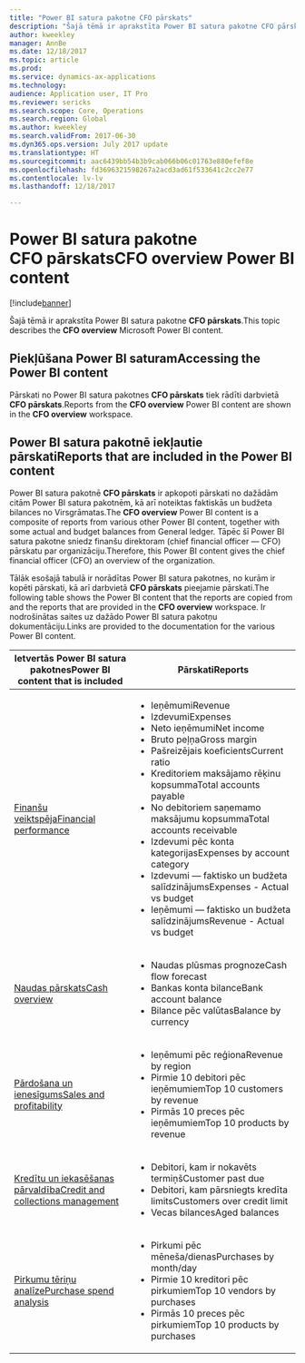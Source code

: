```yaml
---
title: "Power BI satura pakotne CFO pārskats"
description: "Šajā tēmā ir aprakstīta Power BI satura pakotne CFO pārskats."
author: kweekley
manager: AnnBe
ms.date: 12/18/2017
ms.topic: article
ms.prod: 
ms.service: dynamics-ax-applications
ms.technology: 
audience: Application user, IT Pro
ms.reviewer: sericks
ms.search.scope: Core, Operations
ms.search.region: Global
ms.author: kweekley
ms.search.validFrom: 2017-06-30
ms.dyn365.ops.version: July 2017 update
ms.translationtype: HT
ms.sourcegitcommit: aac6439bb54b3b9cab066b06c01763e880efef8e
ms.openlocfilehash: fd3696321598267a2acd3ad61f533641c2cc2e77
ms.contentlocale: lv-lv
ms.lasthandoff: 12/18/2017

---
```


# <a name="cfo-overview-power-bi-content"></a><span data-ttu-id="99102-103">Power BI satura pakotne CFO pārskats</span><span class="sxs-lookup"><span data-stu-id="99102-103">CFO overview Power BI content</span></span>

[!include[banner](../includes/banner.md)]


<span data-ttu-id="99102-104">Šajā tēmā ir aprakstīta Power BI satura pakotne **CFO pārskats**.</span><span class="sxs-lookup"><span data-stu-id="99102-104">This topic describes the **CFO overview** Microsoft Power BI content.</span></span> 

## <a name="accessing-the-power-bi-content"></a><span data-ttu-id="99102-105">Piekļūšana Power BI saturam</span><span class="sxs-lookup"><span data-stu-id="99102-105">Accessing the Power BI content</span></span>

<span data-ttu-id="99102-106">Pārskati no Power BI satura pakotnes **CFO pārskats** tiek rādīti darbvietā **CFO pārskats**.</span><span class="sxs-lookup"><span data-stu-id="99102-106">Reports from the **CFO overview** Power BI content are shown in the **CFO overview** workspace.</span></span>

## <a name="reports-that-are-included-in-the-power-bi-content"></a><span data-ttu-id="99102-107">Power BI satura pakotnē iekļautie pārskati</span><span class="sxs-lookup"><span data-stu-id="99102-107">Reports that are included in the Power BI content</span></span>
<span data-ttu-id="99102-108">Power BI satura pakotnē **CFO pārskats** ir apkopoti pārskati no dažādām citām Power BI satura pakotnēm, kā arī noteiktas faktiskās un budžeta bilances no Virsgrāmatas.</span><span class="sxs-lookup"><span data-stu-id="99102-108">The **CFO overview** Power BI content is a composite of reports from various other Power BI content, together with some actual and budget balances from General ledger.</span></span> <span data-ttu-id="99102-109">Tāpēc šī Power BI satura pakotne sniedz finanšu direktoram (chief financial officer — CFO) pārskatu par organizāciju.</span><span class="sxs-lookup"><span data-stu-id="99102-109">Therefore, this Power BI content gives the chief financial officer (CFO) an overview of the organization.</span></span>

<span data-ttu-id="99102-110">Tālāk esošajā tabulā ir norādītas Power BI satura pakotnes, no kurām ir kopēti pārskati, kā arī darbvietā **CFO pārskats** pieejamie pārskati.</span><span class="sxs-lookup"><span data-stu-id="99102-110">The following table shows the Power BI content that the reports are copied from and the reports that are provided in the **CFO overview** workspace.</span></span> <span data-ttu-id="99102-111">Ir nodrošinātas saites uz dažādo Power BI satura pakotņu dokumentāciju.</span><span class="sxs-lookup"><span data-stu-id="99102-111">Links are provided to the documentation for the various Power BI content.</span></span>

| <span data-ttu-id="99102-112">Ietvertās Power BI satura pakotnes</span><span class="sxs-lookup"><span data-stu-id="99102-112">Power BI content that is included</span></span>     | <span data-ttu-id="99102-113">Pārskati</span><span class="sxs-lookup"><span data-stu-id="99102-113">Reports</span></span> |
|---------------------------------------|---------|
| [<span data-ttu-id="99102-114">Finanšu veiktspēja</span><span class="sxs-lookup"><span data-stu-id="99102-114">Financial performance</span></span>](financial-performance-power-bi-content-pack.md) | <ul><li><span data-ttu-id="99102-115">Ieņēmumi</span><span class="sxs-lookup"><span data-stu-id="99102-115">Revenue</span></span></li><li><span data-ttu-id="99102-116">Izdevumi</span><span class="sxs-lookup"><span data-stu-id="99102-116">Expenses</span></span></li><li><span data-ttu-id="99102-117">Neto ieņēmumi</span><span class="sxs-lookup"><span data-stu-id="99102-117">Net income</span></span></li><li><span data-ttu-id="99102-118">Bruto peļņa</span><span class="sxs-lookup"><span data-stu-id="99102-118">Gross margin</span></span></li><li><span data-ttu-id="99102-119">Pašreizējais koeficients</span><span class="sxs-lookup"><span data-stu-id="99102-119">Current ratio</span></span></li><li><span data-ttu-id="99102-120">Kreditoriem maksājamo rēķinu kopsumma</span><span class="sxs-lookup"><span data-stu-id="99102-120">Total accounts payable</span></span></li><li><span data-ttu-id="99102-121">No debitoriem saņemamo maksājumu kopsumma</span><span class="sxs-lookup"><span data-stu-id="99102-121">Total accounts receivable</span></span></li><li><span data-ttu-id="99102-122">Izdevumi pēc konta kategorijas</span><span class="sxs-lookup"><span data-stu-id="99102-122">Expenses by account category</span></span></li><li><span data-ttu-id="99102-123">Izdevumi — faktisko un budžeta salīdzinājums</span><span class="sxs-lookup"><span data-stu-id="99102-123">Expenses - Actual vs budget</span></span></li><li><span data-ttu-id="99102-124">Ieņēmumi — faktisko un budžeta salīdzinājums</span><span class="sxs-lookup"><span data-stu-id="99102-124">Revenue - Actual vs budget</span></span></li></ul> |
| [<span data-ttu-id="99102-125">Naudas pārskats</span><span class="sxs-lookup"><span data-stu-id="99102-125">Cash overview</span></span>](../../financials/cash-bank-management/Cash-Overview-Power-BI-content.md) | <ul><li><span data-ttu-id="99102-126">Naudas plūsmas prognoze</span><span class="sxs-lookup"><span data-stu-id="99102-126">Cash flow forecast</span></span></li><li><span data-ttu-id="99102-127">Bankas konta bilance</span><span class="sxs-lookup"><span data-stu-id="99102-127">Bank account balance</span></span></li><li><span data-ttu-id="99102-128">Bilance pēc valūtas</span><span class="sxs-lookup"><span data-stu-id="99102-128">Balance by currency</span></span></li></ul> |
| [<span data-ttu-id="99102-129">Pārdošana un ienesīgums</span><span class="sxs-lookup"><span data-stu-id="99102-129">Sales and profitability</span></span>](sales-profitability-performance-content-pack.md) | <ul><li><span data-ttu-id="99102-130">Ieņēmumi pēc reģiona</span><span class="sxs-lookup"><span data-stu-id="99102-130">Revenue by region</span></span></li><li><span data-ttu-id="99102-131">Pirmie 10 debitori pēc ieņēmumiem</span><span class="sxs-lookup"><span data-stu-id="99102-131">Top 10 customers by revenue</span></span></li><li><span data-ttu-id="99102-132">Pirmās 10 preces pēc ieņēmumiem</span><span class="sxs-lookup"><span data-stu-id="99102-132">Top 10 products by revenue</span></span></li></ul> |
| [<span data-ttu-id="99102-133">Kredītu un iekasēšanas pārvaldība</span><span class="sxs-lookup"><span data-stu-id="99102-133">Credit and collections management</span></span>](../../financials/accounts-receivable/credit-collections-power-bi.md) | <ul><li><span data-ttu-id="99102-134">Debitori, kam ir nokavēts termiņš</span><span class="sxs-lookup"><span data-stu-id="99102-134">Customer past due</span></span></li><li><span data-ttu-id="99102-135">Debitori, kam pārsniegts kredīta limits</span><span class="sxs-lookup"><span data-stu-id="99102-135">Customers over credit limit</span></span></li><li><span data-ttu-id="99102-136">Vecas bilances</span><span class="sxs-lookup"><span data-stu-id="99102-136">Aged balances</span></span></li></ul> |
| [<span data-ttu-id="99102-137">Pirkumu tēriņu analīze</span><span class="sxs-lookup"><span data-stu-id="99102-137">Purchase spend analysis</span></span>](../../financials/accounts-receivable/credit-collections-power-bi.md) | <ul><li><span data-ttu-id="99102-138">Pirkumi pēc mēneša/dienas</span><span class="sxs-lookup"><span data-stu-id="99102-138">Purchases by month/day</span></span></li><li><span data-ttu-id="99102-139">Pirmie 10 kreditori pēc pirkumiem</span><span class="sxs-lookup"><span data-stu-id="99102-139">Top 10 vendors by purchases</span></span></li><li><span data-ttu-id="99102-140">Pirmās 10 preces pēc pirkumiem</span><span class="sxs-lookup"><span data-stu-id="99102-140">Top 10 products by purchases</span></span></li></ul> |



